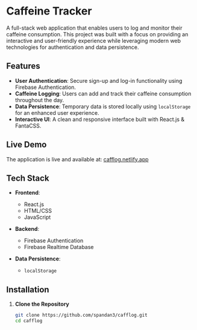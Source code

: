 # Caffeine Tracker  

A full-stack web application that enables users to log and monitor their caffeine consumption. This project was built with a focus on providing an interactive and user-friendly experience while leveraging modern web technologies for authentication and data persistence.  

## Features  
- **User Authentication**: Secure sign-up and log-in functionality using Firebase Authentication.  
- **Caffeine Logging**: Users can add and track their caffeine consumption throughout the day.  
- **Data Persistence**: Temporary data is stored locally using `localStorage` for an enhanced user experience.  
- **Interactive UI**: A clean and responsive interface built with React.js & FantaCSS.  

## Live Demo  
The application is live and available at: [cafflog.netlify.app](https://cafflog.netlify.app)  

## Tech Stack  
- **Frontend**:  
  - React.js  
  - HTML/CSS  
  - JavaScript  

- **Backend**:  
  - Firebase Authentication  
  - Firebase Realtime Database  

- **Data Persistence**:  
  - `localStorage`  

## Installation  

1. **Clone the Repository**  
   ```bash
   git clone https://github.com/spandan3/cafflog.git
   cd cafflog
